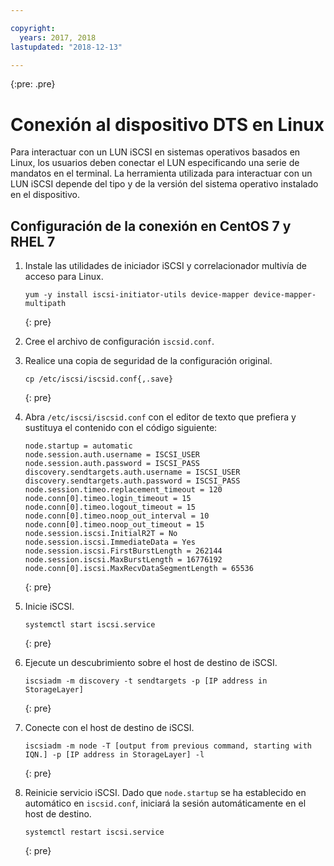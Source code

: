 ```yaml
---

copyright:
  years: 2017, 2018
lastupdated: "2018-12-13"

---
```

{:pre: .pre}

# Conexión al dispositivo DTS en Linux

Para interactuar con un LUN iSCSI en sistemas operativos basados en Linux, los usuarios deben conectar el LUN especificando una serie de mandatos en el terminal. La herramienta utilizada para interactuar con un LUN iSCSI depende del tipo y de la versión del sistema operativo instalado en el dispositivo.

## Configuración de la conexión en CentOS 7 y RHEL 7

1. Instale las utilidades de iniciador iSCSI y correlacionador multivía de acceso para Linux.
   ```
   yum -y install iscsi-initiator-utils device-mapper device-mapper-multipath
   ```
   {: pre}

2. Cree el archivo de configuración `iscsid.conf`.

3. Realice una copia de seguridad de la configuración original.
   ```
   cp /etc/iscsi/iscsid.conf{,.save}
   ```
   {: pre}

4. Abra `/etc/iscsi/iscsid.conf` con el editor de texto que prefiera y sustituya el contenido con el código siguiente:
   ```
   node.startup = automatic
   node.session.auth.username = ISCSI_USER
   node.session.auth.password = ISCSI_PASS
   discovery.sendtargets.auth.username = ISCSI_USER
   discovery.sendtargets.auth.password = ISCSI_PASS
   node.session.timeo.replacement_timeout = 120
   node.conn[0].timeo.login_timeout = 15
   node.conn[0].timeo.logout_timeout = 15
   node.conn[0].timeo.noop_out_interval = 10
   node.conn[0].timeo.noop_out_timeout = 15
   node.session.iscsi.InitialR2T = No
   node.session.iscsi.ImmediateData = Yes
   node.session.iscsi.FirstBurstLength = 262144
   node.session.iscsi.MaxBurstLength = 16776192
   node.conn[0].iscsi.MaxRecvDataSegmentLength = 65536
   ```
   {: pre}

5. Inicie iSCSI.<br/>
   ```
   systemctl start iscsi.service
   ```
   {: pre}

6. Ejecute un descubrimiento sobre el host de destino de iSCSI.<br/>
   ```
   iscsiadm -m discovery -t sendtargets -p [IP address in StorageLayer]
   ```
   {: pre}

7. Conecte con el host de destino de iSCSI.<br/>
   ```
   iscsiadm -m node -T [output from previous command, starting with IQN.] -p [IP address in StorageLayer] -l
   ```
   {: pre}

8. Reinicie servicio iSCSI. Dado que `node.startup` se ha establecido en automático en `iscsid.conf`, iniciará la sesión automáticamente en el host de destino.<br/>
   ```
   systemctl restart iscsi.service
   ```
   {: pre}

